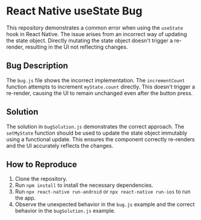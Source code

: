 # React Native useState Bug

This repository demonstrates a common error when using the `useState` hook in React Native. The issue arises from an incorrect way of updating the state object. Directly mutating the state object doesn't trigger a re-render, resulting in the UI not reflecting changes.

## Bug Description
The `bug.js` file shows the incorrect implementation.  The `incrementCount` function attempts to increment `myState.count` directly. This doesn't trigger a re-render, causing the UI to remain unchanged even after the button press. 

## Solution
The solution in `bugSolution.js` demonstrates the correct approach. The `setMyState` function should be used to update the state object immutably using a functional update. This ensures the component correctly re-renders and the UI accurately reflects the changes.

## How to Reproduce
1. Clone the repository.
2. Run `npm install` to install the necessary dependencies.
3. Run `npx react-native run-android` or `npx react-native run-ios` to run the app.
4. Observe the unexpected behavior in the `bug.js` example and the correct behavior in the `bugSolution.js` example.